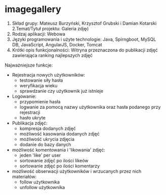 # imagegallery
1. Skład grupy: Mateusz Burzyński, Krzysztof Grubski i Damian Kotarski 
2.Temat/Tytuł projektu: Galeria zdjęć 
3. Rodzaj aplikacji: Webowa
4. Języki programowania i użyte technologie: Java, Spirngboot, MySQL DB, JavaScript, AngularJS, Docker, Tomcat
5. Krótki opis funkcjonalności: Witryna przeznaczona do publikacji zdjęć zawierająca ranking najlepszych zdjęć 



Najważniejsze funkcje: 
 - Rejestracja nowych użytkowników:
    - testowanie siły hasła
    - weryfikacja wieku
    - sprawdzanie czy użytkownik już istnieje
 - Logowanie:
    - przypomienie hasła
    - logwanie za pomocą nazwy użytkownika oraz hasła podanego przy rejestracji
    - hasło ukryte
 - Publikacja zdjęć:
    - kompresja dodanych zdjęć
    - możliwość kasowania dodanych zdjęć
    - możliwość ukrycia zdjęcia
    - dodanie do bazy danych
 - możliwość komentowania i 'likowania' zdjęć:
    - jeden 'like' per user
    - sortowanie zdjęć po ilości likeów
    - sortowanie zdjęć po ilości komentarzy
 - możliwość obserwacji użytkowników i wrzucanych przez nich materiałów:
    - follow użytkownika
    - unfollow użytkownika


